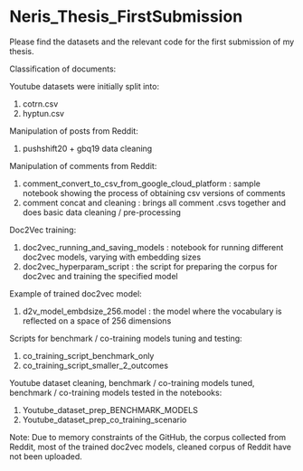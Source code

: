# Neris_Thesis_FirstSubmission

Please find the datasets and the relevant code for the first submission of my thesis. 

Classification of documents: 

Youtube datasets were initially split into: 
1. cotrn.csv
2. hyptun.csv

Manipulation of posts from Reddit: 
1. pushshift20 + gbq19 data cleaning

Manipulation of comments from Reddit: 
1. comment_convert_to_csv_from_google_cloud_platform : sample notebook showing the process of obtaining csv versions of comments
2. comment concat and cleaning : brings all comment .csvs together and does basic data cleaning / pre-processing

Doc2Vec training: 
1. doc2vec_running_and_saving_models : notebook for running different doc2vec models, varying with embedding sizes
2. doc2vec_hyperparam_script : the script for preparing the corpus for doc2vec and training the specified model

Example of trained doc2vec model:
1. d2v_model_embdsize_256.model : the model where the vocabulary is reflected on a space of 256 dimensions

Scripts for benchmark / co-training models tuning and testing: 
1. co_training_script_benchmark_only
2. co_training_script_smaller_2_outcomes

Youtube dataset cleaning, benchmark / co-training models tuned, benchmark / co-training models tested in the notebooks: 
1. Youtube_dataset_prep_BENCHMARK_MODELS
2. Youtube_dataset_prep_co_training_scenario

Note: Due to memory constraints of the GitHub, the corpus collected from Reddit, most of the trained doc2vec models, cleaned corpus of Reddit have not been uploaded.  
